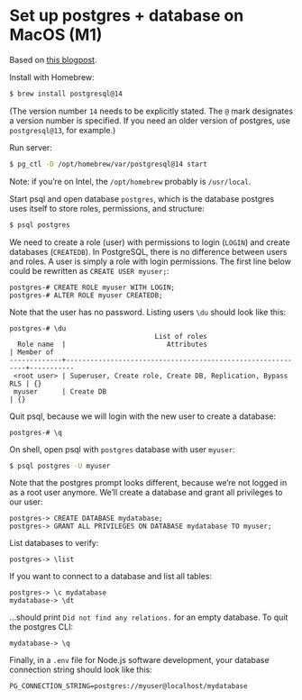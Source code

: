 # Set up postgres + database on MacOS (M1)

Based on [this blogpost](https://www.codementor.io/@engineerapart/getting-started-with-postgresql-on-mac-osx-are8jcopb).

Install with Homebrew:

```bash
$ brew install postgresql@14
```

(The version number `14` needs to be explicitly stated. The `@` mark designates a version number is specified. If you need an older version of postgres, use `postgresql@13`, for example.)

Run server:

```bash
$ pg_ctl -D /opt/homebrew/var/postgresql@14 start
```

Note: if you’re on Intel, the `/opt/homebrew` probably is `/usr/local`.

Start psql and open database `postgres`, which is the database postgres uses itself to store roles, permissions, and structure:

```bash
$ psql postgres
```

We need to create a role (user) with permissions to login (`LOGIN`) and create databases (`CREATEDB`). In PostgreSQL, there is no difference between users and roles. A user is simply a role with login permissions. The first line below could be rewritten as `CREATE USER myuser;`:

```postgres
postgres-# CREATE ROLE myuser WITH LOGIN;
postgres-# ALTER ROLE myuser CREATEDB;
```

Note that the user has no password. Listing users `\du` should look like this:

```postgres
postgres-# \du
                                    List of roles
  Role name  |                         Attributes                         | Member of 
-------------+------------------------------------------------------------+-----------
 <root user> | Superuser, Create role, Create DB, Replication, Bypass RLS | {}
 myuser      | Create DB                                                  | {}
```

Quit psql, because we will login with the new user to create a database:

```postgres
postgres-# \q
```

On shell, open psql with `postgres` database with user `myuser`:

```bash
$ psql postgres -U myuser
```

Note that the postgres prompt looks different, because we’re not logged in as a root user anymore. We’ll create a database and grant all privileges to our user:

```postgres
postgres-> CREATE DATABASE mydatabase;
postgres-> GRANT ALL PRIVILEGES ON DATABASE mydatabase TO myuser;
```

List databases to verify:

```postgres
postgres-> \list
```

If you want to connect to a database and list all tables:

```postgres
postgres-> \c mydatabase
mydatabase-> \dt
```

...should print `Did not find any relations.` for an empty database. To quit the postgres CLI:

```
mydatabase-> \q
```

Finally, in a `.env` file for Node.js software development, your database connection string should look like this:

```
PG_CONNECTION_STRING=postgres://myuser@localhost/mydatabase
```
